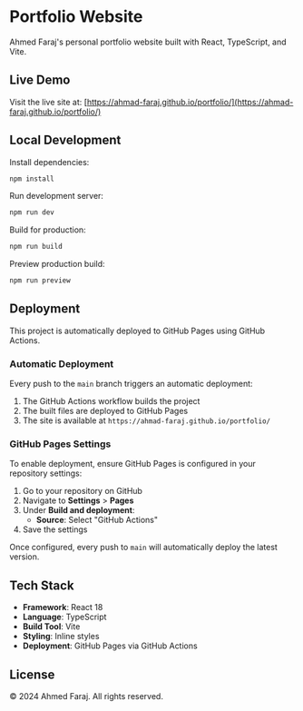 # Portfolio Website

Ahmed Faraj's personal portfolio website built with React, TypeScript, and Vite.

## Live Demo

Visit the live site at: [https://ahmad-faraj.github.io/portfolio/](https://ahmad-faraj.github.io/portfolio/)

## Local Development

Install dependencies:
```bash
npm install
```

Run development server:
```bash
npm run dev
```

Build for production:
```bash
npm run build
```

Preview production build:
```bash
npm run preview
```

## Deployment

This project is automatically deployed to GitHub Pages using GitHub Actions.

### Automatic Deployment

Every push to the `main` branch triggers an automatic deployment:
1. The GitHub Actions workflow builds the project
2. The built files are deployed to GitHub Pages
3. The site is available at `https://ahmad-faraj.github.io/portfolio/`

### GitHub Pages Settings

To enable deployment, ensure GitHub Pages is configured in your repository settings:

1. Go to your repository on GitHub
2. Navigate to **Settings** > **Pages**
3. Under **Build and deployment**:
   - **Source**: Select "GitHub Actions"
4. Save the settings

Once configured, every push to `main` will automatically deploy the latest version.

## Tech Stack

- **Framework**: React 18
- **Language**: TypeScript
- **Build Tool**: Vite
- **Styling**: Inline styles
- **Deployment**: GitHub Pages via GitHub Actions

## License

© 2024 Ahmed Faraj. All rights reserved.
